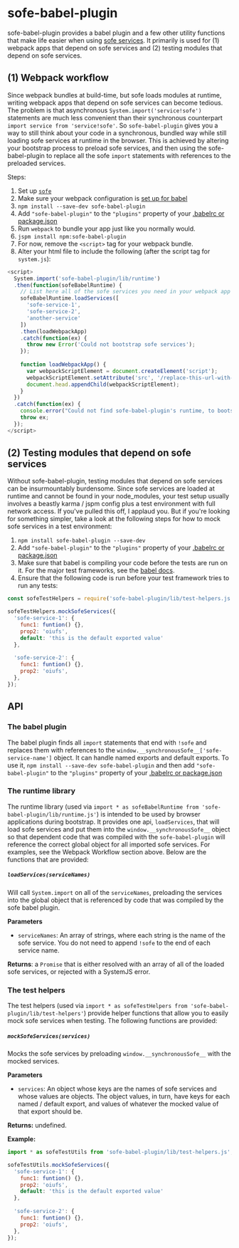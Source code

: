 # sofe-babel-plugin
sofe-babel-plugin provides a babel plugin and a few other utility functions that make life easier when using [sofe services](https://github.com/CanopyTax/sofe). It primarily is used for (1) webpack apps that depend on sofe services and (2) testing modules that depend on sofe services.

## (1) Webpack workflow
Since webpack bundles at build-time, but sofe loads modules at runtime, writing webpack apps that depend on sofe services can become tedious. The problem is that asynchronous `System.import('service!sofe')` statements are much less convenient than their synchronous counterpart `import service from 'service!sofe'`. So `sofe-babel-plugin` gives you a way to still think about your code in a synchronous, bundled way while still loading sofe services at runtime in the browser. This is achieved by altering your bootstrap process to preload sofe services, and then using the sofe-babel-plugin to replace all the sofe `import` statements with references to the preloaded services.

Steps:

1. Set up [`sofe`](https://github.com/CanopyTax/sofe#quick-start)
2. Make sure your webpack configuration is [set up for babel](https://babeljs.io/docs/setup/#webpack)
3. `npm install --save-dev sofe-babel-plugin`
4. Add `"sofe-babel-plugin"` to the `"plugins"` property of your [.babelrc or package.json](https://babeljs.io/docs/usage/babelrc/)
5. Run `webpack` to bundle your app just like you normally would.
6. `jspm install npm:sofe-babel-plugin`
7. For now, remove the `<script>` tag for your webpack bundle.
8. Alter your html file to include the following (after the script tag for `system.js`):
```js
<script>
  System.import('sofe-babel-plugin/lib/runtime')
  .then(function(sofeBabelRuntime) {
    // List here all of the sofe services you need in your webpack app
    sofeBabelRuntime.loadServices([
      'sofe-service-1',
      'sofe-service-2',
      'another-service'
    ])
    .then(loadWebpackApp)
    .catch(function(ex) {
      throw new Error('Could not bootstrap sofe services');
    });
    
    function loadWebpackApp() {
      var webpackScriptElement = document.createElement('script');
      webpackScriptElement.setAttribute('src', '/replace-this-url-with-the-path-to-the-webpack-bundle.js');
      document.head.appendChild(webpackScriptElement);
    }
  })
  .catch(function(ex) {
    console.error("Could not find sofe-babel-plugin's runtime, to bootstrap the sofe services")
    throw ex;
  });
</script>
```

## (2) Testing modules that depend on sofe services
Without sofe-babel-plugin, testing modules that depend on sofe services can be insurmountably burdensome. Since sofe services are loaded at runtime and cannot be found in your node_modules, your test setup usually involves a beastly karma / jspm config plus a test environment with full network access. If you've pulled this off, I applaud you. But if you're looking for something simpler, take a look at the following steps for how to mock sofe services in a test environment:

1. `npm install sofe-babel-plugin --save-dev`
2. Add `"sofe-babel-plugin"` to the `"plugins"` property of your [.babelrc or package.json](https://babeljs.io/docs/usage/babelrc/)
3. Make sure that babel is compiling your code before the tests are run on it. For the major test frameworks, see the [babel docs](https://babeljs.io/docs/setup/#webpack).
4. Ensure that the following code is run before your test framework tries to run any tests:
```js
const sofeTestHelpers = require('sofe-babel-plugin/lib/test-helpers.js');

sofeTestHelpers.mockSofeServices({
  'sofe-service-1': {
    func1: funtion() {},
    prop2: 'oiufs',
    default: 'this is the default exported value'
  },
	
  'sofe-service-2': {
    func1: funtion() {},
    prop2: 'oiufs',
  },
});
```

## API

### The babel plugin
The babel plugin finds all `import` statements that end with `!sofe` and replaces them with references to the `window.__synchronousSofe__['sofe-service-name']` object. It can handle named exports and default exports. To use it, `npm install --save-dev sofe-babel-plugin` and then add `"sofe-babel-plugin"` to the `"plugins"` property of your [.babelrc or package.json](https://babeljs.io/docs/usage/babelrc/)

### The runtime library
The runtime library (used via `import * as sofeBabelRuntime from 'sofe-babel-plugin/lib/runtime.js'`) is intended to be used by browser applications during bootstrap. It provides one api, `loadServices`, that will load sofe services and put them into the `window.__synchronousSofe__` object so that dependent code that was compiled with the `sofe-babel-plugin` will reference the correct global object for all imported sofe services. For examples, see the Webpack Workflow section above. Below are the functions that are provided:

##### `loadServices(serviceNames)`
Will call `System.import` on all of the `serviceNames`, preloading the services into the global object that is referenced by code that was compiled by the sofe babel plugin.

**Parameters**
- `serviceNames`: An array of strings, where each string is the name of the sofe service. You do not need to append `!sofe` to the end of each service name.

**Returns**: a `Promise` that is either resolved with an array of all of the loaded sofe services, or rejected with a SystemJS error.

### The test helpers
The test helpers (used via `import * as sofeTestHelpers from 'sofe-babel-plugin/lib/test-helpers'`) provide helper functions that allow you to easily mock sofe services when testing. The following functions are provided:

##### `mockSofeServices(services)`

Mocks the sofe services by preloading `window.__synchronousSofe__` with the mocked services.

**Parameters**

- `services`: An object whose keys are the names of sofe services and whose values are objects. The object values, in turn, have keys for each named / default export, and values of whatever the mocked value of that export should be.

**Returns:** undefined.

**Example:**

```js
import * as sofeTestUtils from 'sofe-babel-plugin/lib/test-helpers.js';

sofeTestUtils.mockSofeServices({
  'sofe-service-1': {
    func1: funtion() {},
    prop2: 'oiufs',
    default: 'this is the default exported value'
  },
	
  'sofe-service-2': {
    func1: funtion() {},
    prop2: 'oiufs',
  },
});
```
